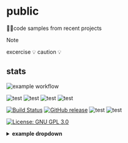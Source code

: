 # public
👩‍💻code samples from recent projects 

> [!NOTE]  
> excercise 💡 caution 💡

## stats

<!--  [![Currently](https://github.com/itArnaudov/public/actions/workflows/actions_pre_merge.yaml/badge.svg)](https://github.com/itArnaudov/public/actions?query=workflow%3Apre-merge%20checks)  -->

![example workflow](https://github.com/itArnaudov/public/actions/workflows/actions_pre_merge.yaml/badge.svg?style=plastic)

![test](https://img.shields.io/github/issues-pr/itArnaudov/public?style=plastic)
![test](https://img.shields.io/github/issues-pr-closed/itArnaudov/public)
![test](https://img.shields.io/github/issues/itArnaudov/public)
![test](https://img.shields.io/github/issues-closed/itArnaudov/public)

[![Build Status](https://img.shields.io/github/actions/workflow/status/itArnaudov/public/actions_pre_merge.yaml?style=plastic)](https://github.com/itArnaudov/public/actions)
[![GitHub release](https://img.shields.io/github/release/itArnaudov/public.svg)](https://github.com/itArnaudov/public/releases/latest)
![test](https://img.shields.io/github/languages/top/itArnaudov/public?style=plastic)
![test](https://img.shields.io/github/commit-activity/m/itArnaudov/public)


[![License: GNU GPL 3.0](https://img.shields.io/badge/License-GNU%20GPL%203.0-blue.svg?style=plastic)](LICENSE)

<details><summary><b>example dropdown</b></summary><br>

**Example**:

> [!IMPORTANT] 
> To build example
> 

</details>



<!-- BEGIN_TF_DOCS -->

<!-- END_TF_DOCS -->
